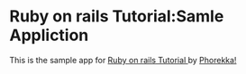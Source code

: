 # Ruby  on rails Tutorial:Samle Appliction


This is the sample app for [Ruby on rails Tutorial ](https://google.co.in)
by [Phorekka!](https://facebook.com)